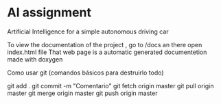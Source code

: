 # AI assignment
Artificial Intelligence for a simple autonomous driving car

To view the documentation of the project , go to /docs an there open index.html file
That web page is a automatic generated documentetion made with doxygen

Como usar git (comandos básicos para destruirlo todo)

git add .
git commit -m "Comentario"
git fetch origin master
git pull origin master
git merge origin master
git push origin master

